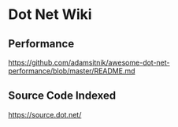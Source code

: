 # Dot Net Wiki

## Performance
https://github.com/adamsitnik/awesome-dot-net-performance/blob/master/README.md

## Source Code Indexed
https://source.dot.net/